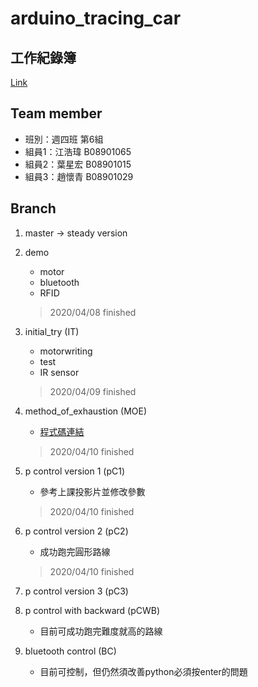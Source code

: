 # arduino_tracing_car

## 工作紀錄簿 

[Link](https://hackmd.io/@V1btMSjkRvKEsMbF1F9Cdg/Sk1B_CtII)  

## Team member

* 班別：週四班 第6組
* 組員1：江浩瑋 B08901065
* 組員2：葉星宏 B08901015
* 組員3：趙懷青 B08901029

## Branch

1. master -> steady version

2. demo
    * motor
    * bluetooth
    * RFID
    >  2020/04/08 finished

3. initial_try (IT)
    * motorwriting
    * test
    * IR sensor
    > 2020/04/09 finished

4. method_of_exhaustion (MOE)
    * [程式碼連結](https://drive.google.com/file/d/1oFbfJ1kmALKRzraeVOOc1-p5hVnQEiO7/view?usp=sharing)
    > 2020/04/10 finished
5. p control version 1 (pC1)
    * 參考上課投影片並修改參數
    > 2020/04/10 finished
6. p control version 2 (pC2)
    * 成功跑完圓形路線
    > 2020/04/10 finished

7. p control version 3 (pC3)

8. p control with backward (pCWB)
    * 目前可成功跑完難度就高的路線
9. bluetooth control (BC)
    * 目前可控制，但仍然須改善python必須按enter的問題

